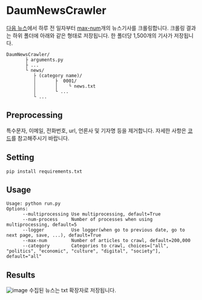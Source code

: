 # DaumNewsCrawler

[다음 뉴스](https://news.daum.net/)에서 하루 전 일자부터 [max-num](https://github.com/2unju/DaumNewsCrawler/blob/master/daum-news-crawler/arguments.py)개의 뉴스기사를 크롤링합니다. 크롤링 결과는 하위 폴더에 아래와 같은 형태로 저장됩니다. 한 폴더당 1,500개의 기사가 저장됩니다.
```text
DaumNewsCrawler/
       ├ arguments.py
       ├ ...
       └ news/
          ├ (category name)/
          │       ├  0001/
          │       │    └ news.txt
          │       └ ...
          └ ...
```

## Preprocessing
특수문자, 이메일, 전화번호, url, 언론사 및 기자명 등을 제거합니다. 자세한 사항은 [코드](https://github.com/2unju/DaumNewsCrawler/blob/master/daum-news-crawler/cleaner.py)를 참고해주시기 바랍니다.

## Setting
```shell
pip install requirements.txt
```

## Usage
```shell
Usage: python run.py
Options:
      --multiprocessing Use multiprocessing, default=True
      --num-process     Number of processes when using multiprocessing, default=5
      --logger          Use logger(when go to previous date, go to next page, save, ...), default=True
      --max-num         Number of articles to crawl, default=200,000
      --category        Categories to crawl, choices=["all", "politics", "economic", "culture", "digital", "society"], default="all"
```

## Results
![image](https://user-images.githubusercontent.com/77797199/171593097-56dce7ac-5469-465d-92a8-de743d913a9f.png)
수집된 뉴스는 txt 확장자로 저장됩니다.
